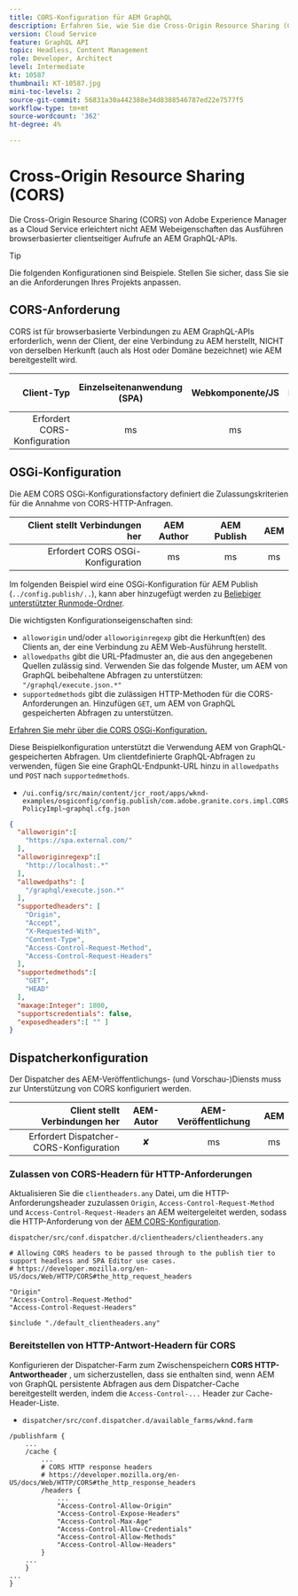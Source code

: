 ```yaml
---
title: CORS-Konfiguration für AEM GraphQL
description: Erfahren Sie, wie Sie die Cross-Origin Resource Sharing (CORS) für die Verwendung mit AEM GraphQL konfigurieren.
version: Cloud Service
feature: GraphQL API
topic: Headless, Content Management
role: Developer, Architect
level: Intermediate
kt: 10587
thumbnail: KT-10587.jpg
mini-toc-levels: 2
source-git-commit: 56831a30a442388e34d8388546787ed22e7577f5
workflow-type: tm+mt
source-wordcount: '362'
ht-degree: 4%

---
```



# Cross-Origin Resource Sharing (CORS)

Die Cross-Origin Resource Sharing (CORS) von Adobe Experience Manager as a Cloud Service erleichtert nicht AEM Webeigenschaften das Ausführen browserbasierter clientseitiger Aufrufe an AEM GraphQL-APIs.

>[!TIP]
>
> Die folgenden Konfigurationen sind Beispiele. Stellen Sie sicher, dass Sie sie an die Anforderungen Ihres Projekts anpassen.



## CORS-Anforderung

CORS ist für browserbasierte Verbindungen zu AEM GraphQL-APIs erforderlich, wenn der Client, der eine Verbindung zu AEM herstellt, NICHT von derselben Herkunft (auch als Host oder Domäne bezeichnet) wie AEM bereitgestellt wird.

| Client-Typ | Einzelseitenanwendung (SPA) | Webkomponente/JS | Mobilgerät | Server an Server |
|----------------------------:|:---------------------:|:-------------:|:---------:|:----------------:|
| Erfordert CORS-Konfiguration | ms | ms | ✘ | ✘ |

## OSGi-Konfiguration

Die AEM CORS OSGi-Konfigurationsfactory definiert die Zulassungskriterien für die Annahme von CORS-HTTP-Anfragen.

| Client stellt Verbindungen her | AEM Author | AEM Publish | AEM |
|-------------------------------------:|:----------:|:-------------:|:-------------:|
| Erfordert CORS OSGi-Konfiguration | ms | ms | ms |


Im folgenden Beispiel wird eine OSGi-Konfiguration für AEM Publish (`../config.publish/..`), kann aber hinzugefügt werden zu [Beliebiger unterstützter Runmode-Ordner](https://experienceleague.adobe.com/docs/experience-manager-cloud-service/content/implementing/deploying/configuring-osgi.html#runmode-resolution).

Die wichtigsten Konfigurationseigenschaften sind:

+ `alloworigin` und/oder `alloworiginregexp` gibt die Herkunft(en) des Clients an, der eine Verbindung zu AEM Web-Ausführung herstellt.
+ `allowedpaths` gibt die URL-Pfadmuster an, die aus den angegebenen Quellen zulässig sind. Verwenden Sie das folgende Muster, um AEM von GraphQL beibehaltene Abfragen zu unterstützen: `"/graphql/execute.json.*"`
+ `supportedmethods` gibt die zulässigen HTTP-Methoden für die CORS-Anforderungen an. Hinzufügen `GET`, um AEM von GraphQL gespeicherten Abfragen zu unterstützen.

[Erfahren Sie mehr über die CORS OSGi-Konfiguration.](https://experienceleague.adobe.com/docs/experience-manager-learn/foundation/security/understand-cross-origin-resource-sharing.html?lang=de)


Diese Beispielkonfiguration unterstützt die Verwendung AEM von GraphQL-gespeicherten Abfragen. Um clientdefinierte GraphQL-Abfragen zu verwenden, fügen Sie eine GraphQL-Endpunkt-URL hinzu in `allowedpaths` und `POST` nach `supportedmethods`.

+ `/ui.config/src/main/content/jcr_root/apps/wknd-examples/osgiconfig/config.publish/com.adobe.granite.cors.impl.CORSPolicyImpl~graphql.cfg.json`

```json
{
  "alloworigin":[
    "https://spa.external.com/"
  ],
  "alloworiginregexp":[
    "http://localhost:.*"
  ],
  "allowedpaths": [
    "/graphql/execute.json.*"
  ],
  "supportedheaders": [
    "Origin",
    "Accept",
    "X-Requested-With",
    "Content-Type",
    "Access-Control-Request-Method",
    "Access-Control-Request-Headers"
  ],
  "supportedmethods":[
    "GET",
    "HEAD"
  ],
  "maxage:Integer": 1800,
  "supportscredentials": false,
  "exposedheaders":[ "" ]
}
```


## Dispatcherkonfiguration

Der Dispatcher des AEM-Veröffentlichungs- (und Vorschau-)Diensts muss zur Unterstützung von CORS konfiguriert werden.

| Client stellt Verbindungen her | AEM-Autor | AEM-Veröffentlichung | AEM |
|-------------------------------------:|:----------:|:-------------:|:-------------:|
| Erfordert Dispatcher-CORS-Konfiguration | ✘ | ms | ms |

### Zulassen von CORS-Headern für HTTP-Anforderungen

Aktualisieren Sie die `clientheaders.any` Datei, um die HTTP-Anforderungsheader zuzulassen `Origin`,  `Access-Control-Request-Method` und `Access-Control-Request-Headers` an AEM weitergeleitet werden, sodass die HTTP-Anforderung von der [AEM CORS-Konfiguration](#osgi-configuration).

`dispatcher/src/conf.dispatcher.d/clientheaders/clientheaders.any`

```
# Allowing CORS headers to be passed through to the publish tier to support headless and SPA Editor use cases.
# https://developer.mozilla.org/en-US/docs/Web/HTTP/CORS#the_http_request_headers

"Origin"
"Access-Control-Request-Method"
"Access-Control-Request-Headers"

$include "./default_clientheaders.any"
```

### Bereitstellen von HTTP-Antwort-Headern für CORS

Konfigurieren der Dispatcher-Farm zum Zwischenspeichern **CORS HTTP-Antwortheader** , um sicherzustellen, dass sie enthalten sind, wenn AEM von GraphQL persistente Abfragen aus dem Dispatcher-Cache bereitgestellt werden, indem die `Access-Control-...` Header zur Cache-Header-Liste.

+ `dispatcher/src/conf.dispatcher.d/available_farms/wknd.farm`

```
/publishfarm {
    ...
    /cache {
        ...
        # CORS HTTP response headers
        # https://developer.mozilla.org/en-US/docs/Web/HTTP/CORS#the_http_response_headers
        /headers {
            ...
            "Access-Control-Allow-Origin"
            "Access-Control-Expose-Headers"
            "Access-Control-Max-Age"
            "Access-Control-Allow-Credentials"
            "Access-Control-Allow-Methods"
            "Access-Control-Allow-Headers"
        }
    ...
    }
...
}
```
